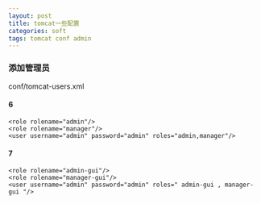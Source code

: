 ```yaml
---
layout: post
title: tomcat一些配置
categories: soft
tags: tomcat conf admin
---
```



### 添加管理员

conf/tomcat-users.xml

#### 6

    <role rolename="admin"/>
    <role rolename="manager"/>
    <user username="admin" password="admin" roles="admin,manager"/>

#### 7

    <role rolename="admin-gui"/>
    <role rolename="manager-gui"/>
    <user username="admin" password="admin" roles=" admin-gui , manager-gui "/>